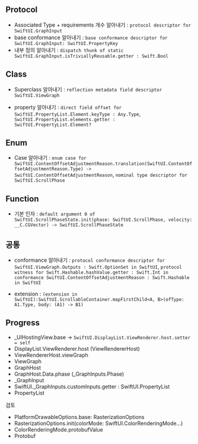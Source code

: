 ## Protocol

- Associated Type + requirements 개수 알아내기 : `protocol descriptor for SwiftUI.GraphInput`
- base conformance 알아내기 : `base conformance descriptor for SwiftUI.GraphInput: SwiftUI.PropertyKey`
- 내부 정의 알아내기 : `dispatch thunk of static SwiftUI.GraphInput.isTriviallyReusable.getter : Swift.Bool`

## Class

- Superclass 알아내기 : `reflection metadata field descriptor SwiftUI.ViewGraph`

- property 알아내기 : `direct field offset for SwiftUI.PropertyList.Element.keyType : Any.Type`, `SwiftUI.PropertyList.elements.getter : SwiftUI.PropertyList.Element?`

## Enum

- Case 알아내기 : `enum case for SwiftUI.ContentOffsetAdjustmentReason.translation(SwiftUI.ContentOffsetAdjustmentReason.Type) -> SwiftUI.ContentOffsetAdjustmentReason`, `nominal type descriptor for SwiftUI.ScrollPhase`

## Function

- 기본 인자 : `default argument 0 of SwiftUI.ScrollPhaseState.init(phase: SwiftUI.ScrollPhase, velocity: __C.CGVector) -> SwiftUI.ScrollPhaseState`

## 공통

- conformance 알아내기 : `protocol conformance descriptor for SwiftUI.ViewGraph.Outputs : Swift.OptionSet in SwiftUI`, `protocol witness for Swift.Hashable.hashValue.getter : Swift.Int in conformance SwiftUI.ContentOffsetAdjustmentReason : Swift.Hashable in SwiftUI`

- extension : `(extension in SwiftUI):SwiftUI.ScrollableContainer.mapFirstChild<A, B>(ofType: A1.Type, body: (A1) -> B1)`

## Progress

- _UIHostingView.base -> `SwiftUI.DisplayList.ViewRenderer.host.setter = self`
- DisplayList.ViewRenderer.host (ViewRendererHost)
- ViewRendererHost.viewGraph
- ViewGraph
- GraphHost
- GraphHost.Data.phase (_GraphInputs.Phase)
- _GraphInput
- SwiftUI._GraphInputs.customInputs.getter : SwiftUI.PropertyList
- PropertyList

검토
- PlatformDrawableOptions.base: RasterizationOptions
- RasterizationOptions.init(colorMode: SwiftUI.ColorRenderingMode...)
- ColorRenderingMode.protobufValue
- Protobuf